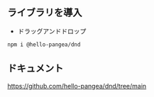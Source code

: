 ## ライブラリを導入

- ドラッグアンドドロップ

```bash
npm i @hello-pangea/dnd
```

## ドキュメント

https://github.com/hello-pangea/dnd/tree/main

